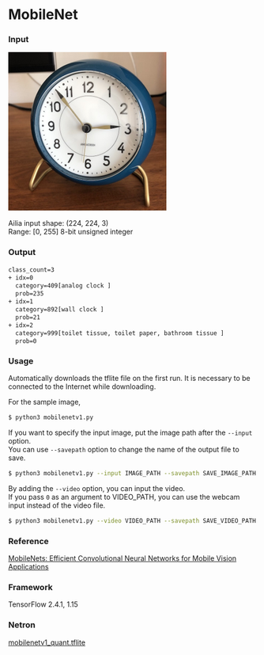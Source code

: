 # MobileNet

### Input

<img src="clock.jpg" width="320px">

Ailia input shape: (224, 224, 3)  
Range: [0, 255] 8-bit unsigned integer

### Output
```
class_count=3
+ idx=0
  category=409[analog clock ]
  prob=235
+ idx=1
  category=892[wall clock ]
  prob=21
+ idx=2
  category=999[toilet tissue, toilet paper, bathroom tissue ]
  prob=0
```

### Usage
Automatically downloads the tflite file on the first run.
It is necessary to be connected to the Internet while downloading.

For the sample image,
``` bash
$ python3 mobilenetv1.py 
```

If you want to specify the input image, put the image path after the `--input` option.  
You can use `--savepath` option to change the name of the output file to save.
```bash
$ python3 mobilenetv1.py --input IMAGE_PATH --savepath SAVE_IMAGE_PATH
```

By adding the `--video` option, you can input the video.   
If you pass `0` as an argument to VIDEO_PATH, you can use the webcam input instead of the video file.
```bash
$ python3 mobilenetv1.py --video VIDEO_PATH --savepath SAVE_VIDEO_PATH
```


### Reference

[MobileNets: Efficient Convolutional Neural Networks for Mobile Vision Applications](https://arxiv.org/abs/1704.04861)


### Framework
TensorFlow 2.4.1, 1.15

### Netron

[mobilenetv1_quant.tflite](https://netron.app/?url=https://storage.googleapis.com/ailia-models-tflite/mobilenetv1/mobilenetv1_quant.tflite)
